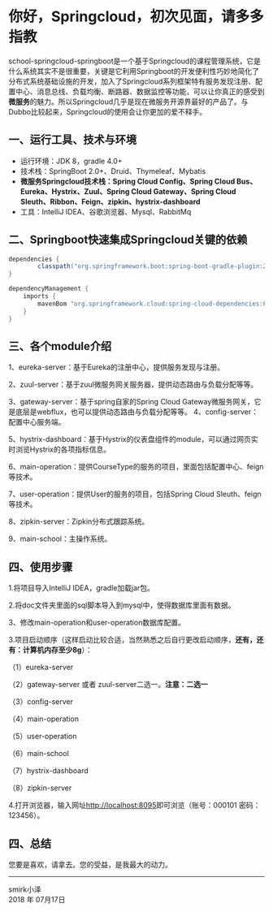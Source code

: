 ﻿# 你好，Springcloud，初次见面，请多多指教

school-springcloud-springboot是一个基于Springcloud的课程管理系统，它是什么系统其实不是很重要，关键是它利用Springboot的开发便利性巧妙地简化了分布式系统基础设施的开发，加入了Springcloud系列框架特有服务发现注册、配置中心、消息总线、负载均衡、断路器、数据监控等功能，可以让你真正的感受到**微服务**的魅力。所以Springcloud几乎是现在微服务开源界最好的产品了。与Dubbo比较起来，Springcloud的使用会让你更加的爱不释手。

## 一、运行工具、技术与环境

* 运行环境：JDK 8，gradle 4.0+
* 技术栈：SpringBoot 2.0+、Druid、Thymeleaf、Mybatis
* **微服务Springcloud技术栈：Spring Cloud Config、Spring Cloud Bus、Eureka、Hystrix、Zuul、Spring Cloud Gateway、Spring Cloud Sleuth、Ribbon、Feign、zipkin、hystrix-dashboard**
* 工具：IntelliJ IDEA、谷歌浏览器、Mysql、RabbitMq

## 二、Springboot快速集成Springcloud关键的依赖
```gradle
dependencies {
        classpath("org.springframework.boot:spring-boot-gradle-plugin:2.0.3.RELEASE")
}

dependencyManagement {
    imports {
        mavenBom "org.springframework.cloud:spring-cloud-dependencies:Finchley.RELEASE"
    }
}

```
## 三、各个module介绍
1、eureka-server：基于Eureka的注册中心，提供服务发现与注册。

2、zuul-server：基于zuul微服务网关服务器，提供动态路由与负载分配等等。

3、gateway-server：基于spring自家的Spring Cloud Gateway微服务网关，它是底层是webflux，也可以提供动态路由与负载分配等等。
4、config-server：配置中心服务端。

5、hystrix-dashboard：基于Hystrix的仪表盘组件的module，可以通过网页实时浏览Hystrix的各项指标信息。

6、main-operation：提供CourseType的服务的项目，里面包括配置中心、feign等技术。

7、user-operation：提供User的服务的项目，包括Spring Cloud Sleuth、feign等技术。

8、zipkin-server：Zipkin分布式跟踪系统。

9、main-school：主操作系统。

## 四、使用步骤
1.将项目导入IntelliJ IDEA，gradle加载jar包。

2.将doc文件夹里面的sql脚本导入到mysql中，使得数据库里面有数据。

3、修改main-operation和user-operation数据库配置。

3.项目启动顺序（这样启动比较合适，当然熟悉之后自行更改启动顺序，**还有，还有：计算机内存至少8g**）：

（1）eureka-server

（2）gateway-server 或者 zuul-server二选一。**注意：二选一**

（3）config-server

（4）main-operation

（5）user-operation

（6）main-school

（7）hystrix-dashboard

（8）zipkin-server

4.打开浏览器，输入网址[http://localhost:8095](http://localhost:8095)即可浏览（账号：000101  密码：123456）。

## 四、总结
您要是喜欢，请拿去。您的受益，是我最大的动力。

------

smirk小泽   
2018 年 07月17日    
